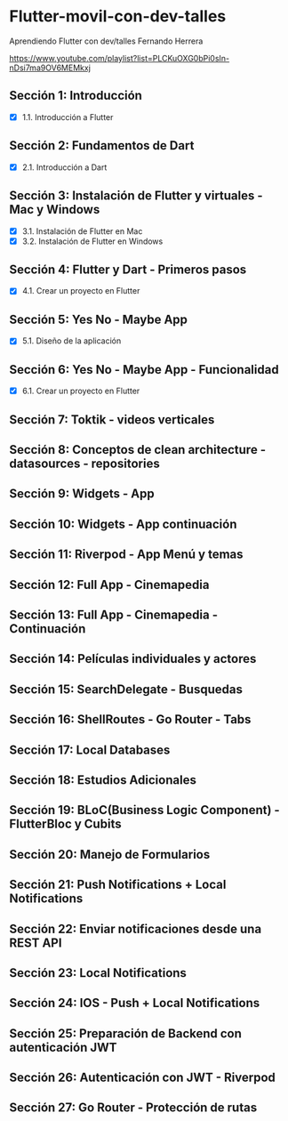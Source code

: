 # Flutter-movil-con-dev-talles
Aprendiendo Flutter con dev/talles Fernando Herrera

https://www.youtube.com/playlist?list=PLCKuOXG0bPi0sIn-nDsi7ma9OV6MEMkxj

## Sección 1: Introducción
- [x] 1.1. Introducción a Flutter

## Sección 2: Fundamentos de Dart
- [x] 2.1. Introducción a Dart

## Sección 3: Instalación de Flutter y virtuales - Mac y Windows
- [x] 3.1. Instalación de Flutter en Mac
- [x] 3.2. Instalación de Flutter en Windows

## Sección 4: Flutter y Dart - Primeros pasos
- [x] 4.1. Crear un proyecto en Flutter

## Sección 5: Yes No - Maybe App
- [x] 5.1. Diseño de la aplicación

## Sección 6: Yes No - Maybe App - Funcionalidad
- [x] 6.1. Crear un proyecto en Flutter

## Sección 7: Toktik - videos verticales

## Sección 8: Conceptos de clean architecture - datasources - repositories

## Sección 9: Widgets - App

## Sección 10: Widgets - App continuación

## Sección 11: Riverpod - App Menú y temas

## Sección 12: Full App - Cinemapedia

## Sección 13: Full App - Cinemapedia - Continuación

## Sección 14: Películas individuales y actores

## Sección 15: SearchDelegate - Busquedas

## Sección 16: ShellRoutes - Go Router - Tabs

## Sección 17: Local Databases

## Sección 18: Estudios Adicionales

## Sección 19: BLoC(Business Logic Component) - FlutterBloc y Cubits

## Sección 20: Manejo de Formularios

## Sección 21: Push Notifications + Local Notifications

## Sección 22: Enviar notificaciones desde una REST API

## Sección 23: Local Notifications

## Sección 24: IOS - Push + Local Notifications

## Sección 25: Preparación de Backend con autenticación JWT

## Sección 26: Autenticación con JWT - Riverpod

## Sección 27: Go Router - Protección de rutas





